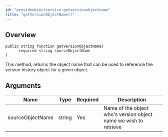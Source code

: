 ```yaml
---
id: "presideobjectservice-getversionobjectname"
title: "getVersionObjectName()"
---
```



## Overview




```luceescript
public string function getVersionObjectName(
      required string sourceObjectName
)
```

This method, returns the object name that can be used to reference the version history object
for a given object.

## Arguments


<div class="table-responsive"><table class="table"><thead><tr><th>Name</th><th>Type</th><th>Required</th><th>Description</th></tr></thead><tbody><tr><td>sourceObjectName</td><td>string</td><td>Yes</td><td>Name of the object who's version object name we wish to retrieve</td></tr></tbody></table></div>